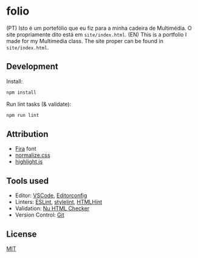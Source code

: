 # folio

(PT) Isto é um portefólio que eu fiz para a minha cadeira de Multimédia. O site propriamente dito está em `site/index.html`.
(EN) This is a portfolio I made for my Multimedia class. The site proper can be found in `site/index.html`.

## Development

Install:

```sh
npm install
```

Run lint tasks (& validate):

```sh
npm run lint
```

## Attribution

* [Fira] font
* [normalize.css]
* [highlight.js]

## Tools used

* Editor: [VSCode], [Editorconfig]
* Linters: [ESLint], [stylelint], [HTMLHint]
* Validation: [Nu HTML Checker]
* Version Control: [Git]

## License

[MIT](./LICENSE.md)

[fira]:            https://mozilla.github.io/Fira/
[normalize.css]:   https://github.com/necolas/normalize.css
[highlight.js]:    https://highlightjs.org/
[vscode]:          https://code.visualstudio.com/
[editorconfig]:    https://editorconfig.org/
[eslint]:          https://eslint.org/
[stylelint]:       https://stylelint.io/
[htmlhint]:        https://github.com/htmlhint/HTMLHint
[nu html checker]: https://github.com/validator/validator
[git]:             https://git-scm.com/
